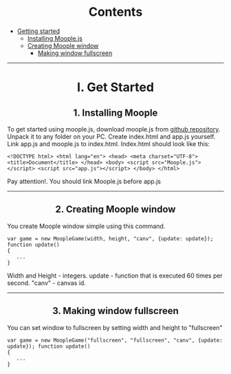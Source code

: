 <div id="content">

<center>

# Contents

</center>

*   [Getting started](#getstarted)
    *   [Installing Moople.js](#installingmoople)
    *   [Creating Moople window](#creatingwindow)
        *   [Making window fullscreen](#settingfullscreen)

* * *

<div id="getstarted">

<center>

# I. Get Started

</center>

<div id="installingmoople">

<center>

## 1\. Installing Moople

</center>

To get started using moople.js, download moople.js from [github repository](https://github.com/danmoop/moople.js---html5-library). Unpack it to any folder on your PC. Create index.html and app.js yourself. Link app.js and moople.js to index.html. Index.html should look like this:

```
<!DOCTYPE html> <html lang="en"> <head> <meta charset="UTF-8"> <title>Document</title> </head> <body> <script src="Moople.js"></script> <script src="app.js"></script> </body> </html>
```

Pay attention!. You should link Moople.js before app.js

</div>

* * *

<div id="creatingwindow">

<center>

## 2\. Creating Moople window

</center>

You create Moople window simple using this command.

```
var game = new MoopleGame(width, height, "canv", {update: update}); function update()
{
   ... 
}
```

Width and Height - integers. update - function that is executed 60 times per second. "canv" - canvas id.

</div>

* * *

<div id="settingfullscreen">

<center>

## 3\. Making window fullscreen

</center>

You can set window to fullscreen by setting width and height to "fullscreen"

```
var game = new MoopleGame("fullscreen", "fullscreen", "canv", {update: update}); function update()
{ 
   ...
}
```
</div>

</div>

</div>
